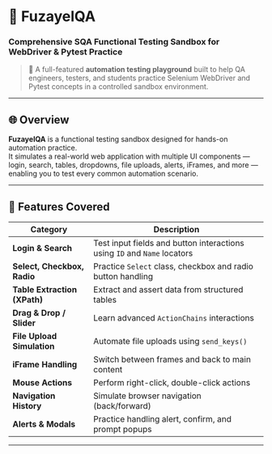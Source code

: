 # 🧪 FuzayelQA
### Comprehensive SQA Functional Testing Sandbox for WebDriver & Pytest Practice  

> 🚀 A full-featured **automation testing playground** built to help QA engineers, testers, and students practice Selenium WebDriver and Pytest concepts in a controlled sandbox environment.

---

## 🌐 Overview  

**FuzayelQA** is a functional testing sandbox designed for hands-on automation practice.  
It simulates a real-world web application with multiple UI components — login, search, tables, dropdowns, file uploads, alerts, iFrames, and more — enabling you to test every common automation scenario.

---

## 🧩 Features Covered  

| Category | Description |
|-----------|-------------|
| **Login & Search** | Test input fields and button interactions using `ID` and `Name` locators |
| **Select, Checkbox, Radio** | Practice `Select` class, checkbox and radio button handling |
| **Table Extraction (XPath)** | Extract and assert data from structured tables |
| **Drag & Drop / Slider** | Learn advanced `ActionChains` interactions |
| **File Upload Simulation** | Automate file uploads using `send_keys()` |
| **iFrame Handling** | Switch between frames and back to main content |
| **Mouse Actions** | Perform right-click, double-click actions |
| **Navigation History** | Simulate browser navigation (back/forward) |
| **Alerts & Modals** | Practice handling alert, confirm, and prompt popups |

---
